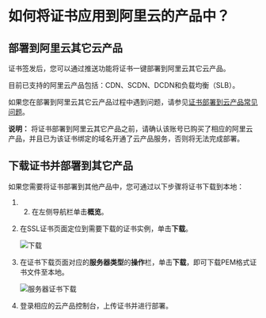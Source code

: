 # 如何将证书应用到阿里云的产品中？

## 部署到阿里云其它云产品

证书签发后，您可以通过推送功能将证书一键部署到阿里云其它云产品。

目前已支持的阿里云产品包括：CDN、SCDN、DCDN和负载均衡（SLB）。

如果您在部署到阿里云其它云产品过程中遇到问题，请参见[证书部署到云产品常见问题](/intl.zh-CN/证书安装/常见问题/证书部署到云产品FAQ.md)。

**说明：** 将证书部署到阿里云其它产品之前，请确认该账号已购买了相应的阿里云产品，并且已为该证书绑定的域名开通了云产品服务，否则将无法完成部署。

## 下载证书并部署到其它产品

如果您需要将证书部署到其他产品中，您可通过以下步骤将证书下载到本地：

1.  2.  在左侧导航栏单击**概览**。
3.  在SSL证书页面定位到需要下载的证书实例，单击**下载**。

    ![下载](https://static-aliyun-doc.oss-accelerate.aliyuncs.com/assets/img/zh-CN/8816669951/p4242.png)

4.  在证书下载页面对应的**服务器类型**的**操作**栏，单击**下载**，即可下载PEM格式证书文件至本地。

    ![服务器证书下载](https://static-aliyun-doc.oss-accelerate.aliyuncs.com/assets/img/zh-CN/8816669951/p63119.png)

5.  登录相应的云产品控制台，上传证书并进行部署。

